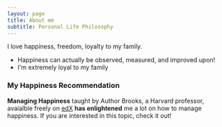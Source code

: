 ```yaml
---
layout: page
title: About me
subtitle: Personal Life Philosophy
---
```


I love happiness, freedom, loyalty to my family. 

- Happiness can actually be observed, measured, and improved upon!
- I'm extremely loyal to my family



### My Happiness Recommendation
**Managing Happiness** taught by Author Brooks, a Harvard professor, avaialble freely on [edX](https://www.edx.org/course/managing-happiness) **has enlightened** me a lot on how to manage happiness. If you are interested in this topic, check it out!
